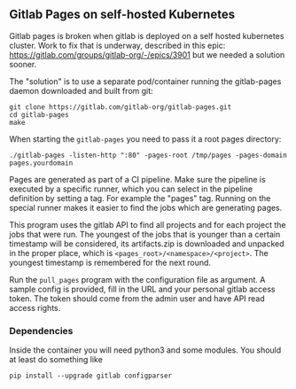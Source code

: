 ## Gitlab Pages on self-hosted Kubernetes

Gitlab pages is broken when gitlab is deployed on a self hosted kubernetes cluster.
Work to fix that is underway, described in this epic:
https://gitlab.com/groups/gitlab-org/-/epics/3901
but we needed a solution sooner.

The "solution" is to use a separate pod/container running the gitlab-pages daemon
downloaded and built from git:
```
git clone https://gitlab.com/gitlab-org/gitlab-pages.git
cd gitlab-pages
make
```

When starting the `gitlab-pages` you need to pass it a root pages directory:
```
./gitlab-pages -listen-http ":80" -pages-root /tmp/pages -pages-domain pages.yourdomain
```

Pages are generated as part of a CI pipeline. Make sure the pipeline is executed by a
specific runner, which you can select in the pipeline definition by setting a tag. For
example the "pages" tag. Running on the special runner makes it easier to find the jobs
which are generating pages.

This program uses the gitlab API to find all projects and for each project the jobs
that were run. The youngest of the jobs that is younger than a certain timestamp will
be considered, its artifacts.zip is downloaded and unpacked in the proper place, which
is `<pages_root>/<namespace>/<project>`. The youngest timestamp is remembered for the
next round.

Run the `pull_pages` program with the configuration file as argument. A sample config
is provided, fill in the URL and your personal gitlab access token. The token should
come from the admin user and have API read access rights.

### Dependencies

Inside the container you will need python3 and some modules. You should at least do
something like
```
pip install --upgrade gitlab configparser
```

